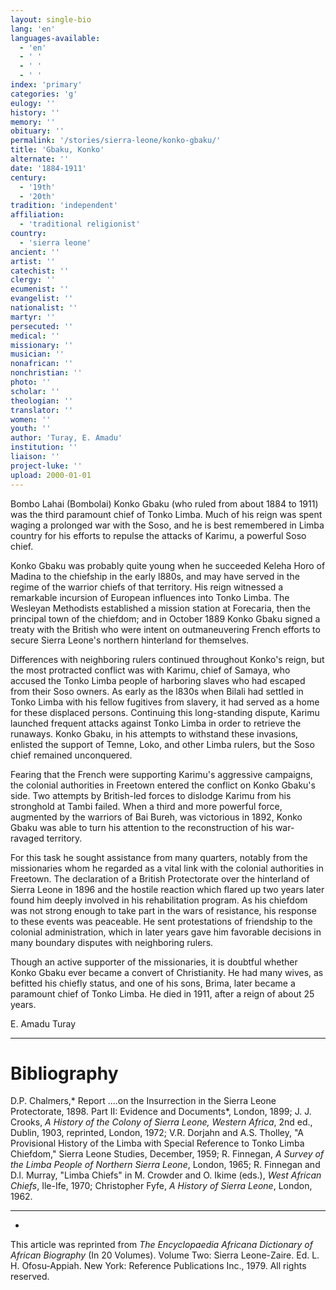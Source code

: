 ```yaml
---
layout: single-bio
lang: 'en'
languages-available:
  - 'en'
  - ' '
  - ' '
  - ' '
index: 'primary'
categories: 'g'
eulogy: ''
history: ''
memory: ''
obituary: ''
permalink: '/stories/sierra-leone/konko-gbaku/'
title: 'Gbaku, Konko'
alternate: ''
date: '1884-1911'
century:
  - '19th'
  - '20th'
tradition: 'independent'
affiliation:
  - 'traditional religionist'
country:
  - 'sierra leone'
ancient: ''
artist: ''
catechist: ''
clergy: ''
ecumenist: ''
evangelist: ''
nationalist: ''
martyr: ''
persecuted: ''
medical: ''
missionary: ''
musician: ''
nonafrican: ''
nonchristian: ''
photo: ''
scholar: ''
theologian: ''
translator: ''
women: ''
youth: ''
author: 'Turay, E. Amadu'
institution: ''
liaison: ''
project-luke: ''
upload: 2000-01-01
---
```



Bombo Lahai (Bombolai) Konko Gbaku (who ruled from about 1884 to 1911) was the third paramount chief of Tonko Limba. Much of his reign was spent waging a prolonged war with the Soso, and he is best remembered in Limba country for his efforts to repulse the attacks of Karimu, a powerful Soso chief.

Konko Gbaku was probably quite young when he succeeded Keleha Horo of Madina to the chiefship in the early l880s, and may have served in the regime of the warrior chiefs of that territory. His reign witnessed a remarkable incursion of European influences into Tonko Limba. The Wesleyan Methodists established a mission station at Forecaria, then the principal town of the chiefdom; and in October 1889 Konko Gbaku signed a treaty with the British who were intent on outmaneuvering French efforts to secure Sierra Leone's northern hinterland for themselves.

Differences with neighboring rulers continued throughout Konko's reign, but the most protracted conflict was with Karimu, chief of Samaya, who accused the Tonko Limba people of harboring slaves who had escaped from their Soso owners. As early as the l830s when Bilali had settled in Tonko Limba with his fellow fugitives from slavery, it had served as a home for these displaced persons. Continuing this long-standing dispute, Karimu launched frequent attacks against Tonko Limba in order to retrieve the runaways. Konko Gbaku, in his attempts to withstand these invasions, enlisted the support of Temne, Loko, and other Limba rulers, but the Soso chief remained unconquered.

Fearing that the French were supporting Karimu's aggressive campaigns, the colonial authorities in Freetown entered the conflict on Konko Gbaku's side. Two attempts by British-led forces to dislodge Karimu from his stronghold at Tambi failed. When a third and more powerful force, augmented by the warriors of Bai Bureh, was victorious in 1892, Konko Gbaku was able to turn his attention to the reconstruction of his war-ravaged territory.

For this task he sought assistance from many quarters, notably from the missionaries whom he regarded as a vital link with the colonial authorities in Freetown. The declaration of a British Protectorate over the hinterland of Sierra Leone in 1896 and the hostile reaction which flared up two years later found him deeply involved in his rehabilitation program. As his chiefdom was not strong enough to take part in the wars of resistance, his response to these events was peaceable. He sent protestations of friendship to the colonial administration, which in later years gave him favorable decisions in many boundary disputes with neighboring rulers.

Though an active supporter of the missionaries, it is doubtful whether Konko Gbaku ever became a convert of Christianity. He had many wives, as befitted his chiefly status, and one of his sons, Brima, later became a paramount chief of Tonko Limba. He died  in 1911, after a reign of about 25 years.

E. Amadu Turay

---

# Bibliography

D.P. Chalmers,* Report ....on the Insurrection in the Sierra Leone Protectorate, 1898. Part II: Evidence and Documents*, London, 1899; J. J. Crooks, *A History of the Colony of Sierra Leone, Western Africa*, 2nd ed., Dublin, 1903, reprinted, London, 1972; V.R. Dorjahn and A.S. Tholley, "A Provisional History of the Limba with Special Reference to Tonko Limba Chiefdom," Sierra Leone Studies, December, 1959; R. Finnegan, *A Survey of the Limba People of Northern Sierra Leone*, London, 1965; R. Finnegan and D.l. Murray, "Limba Chiefs" in M. Crowder and O. Ikime (eds.), *West African Chiefs*, Ile-Ife, 1970; Christopher Fyfe, *A History of Sierra Leone*, London, 1962.

---
*

This article was reprinted from *The Encyclopaedia Africana Dictionary of African Biography* (In 20 Volumes). Volume Two: Sierra Leone-Zaire. Ed. L. H. Ofosu-Appiah. New York: Reference Publications Inc., 1979.  All rights reserved.